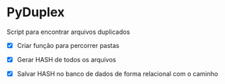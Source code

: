 # PyDuplex
Script para encontrar arquivos duplicados

- [X] Criar função para percorrer pastas
- [X] Gerar HASH de todos os arquivos
- [X] Salvar HASH no banco de dados de forma relacional com o caminho
 